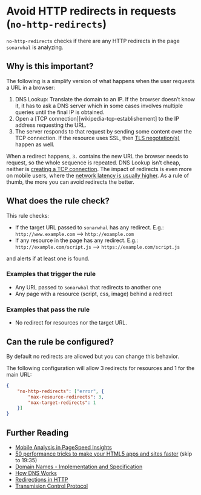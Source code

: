 # Avoid HTTP redirects in requests (`no-http-redirects`)

`no-http-redirects` checks if there are any HTTP redirects in the page
`sonarwhal` is analyzing.

## Why is this important?

The following is a simplify version of what happens when the user
requests a URL in a browser:

1. DNS Lookup: Translate the domain to an IP. If the browser doesn’t
   know it, it has to ask a DNS server which in some cases involves
   multiple queries until the final IP is obtained.
1. Open a [TCP connection][wikipedia-tcp-establishement] to the IP
   address requesting the URL.
1. The server responds to that request by sending some content over
   the TCP connection.
   If the resource uses SSL, then [TLS negotation(s)][wikipedia-tls-handshake]
   happen as well.

When a redirect happens, `3.` contains the new URL the browser needs to
request, so the whole sequence is repeated. DNS Lookup isn’t cheap,
neither is [creating a TCP connection][tcp-connection-diagram]. The
impact of redirects is even more on mobile users, where the [network
latency is usually higher][pagespeed-insights].
As a rule of thumb, the more you can avoid redirects the better.

## What does the rule check?

This rule checks:

* If the target URL passed to `sonarwhal` has any redirect. E.g.:
  `http://www.example.com` --> `http://example.com`
* If any resource in the page has any redirect. E.g.:
  `http://example.com/script.js` --> `https://example.com/script.js`

and alerts if at least one is found.

### Examples that **trigger** the rule

* Any URL passed to `sonarwhal` that redirects to another one
* Any page with a resource (script, css, image) behind a redirect

### Examples that **pass** the rule

* No redirect for resources nor the target URL.

## Can the rule be configured?

By default no redirects are allowed but you can change this behavior.

The following configuration will allow 3 redirects for resources and
1 for the main URL:

```json
{
    "no-http-redirects": ["error", {
        "max-resource-redirects": 3,
        "max-target-redirects": 1
    }]
}
```

## Further Reading

* [Mobile Analysis in PageSpeed Insights][pagespeed-insights]
* [50 performance tricks to make your HTML5 apps and sites faster][50-tricks]
  (skip to 19:35)
* [Domain Names - Implementation and Specification][rfc1035]
* [How DNS Works][how-dns-works]
* [Redirections in HTTP][MDN-Redirections]
* [Transmision Control Protocol][wikipedia-tcp]

[50-tricks]: https://channel9.msdn.com/events/Build/2012/3-132#time=19m35s
[how-dns-works]: https://www.verisign.com/en_US/website-presence/online/how-dns-works/index.xhtml
[MDN-Redirections]: https://developer.mozilla.org/en-US/docs/Web/HTTP/Redirections
[pagespeed-insights]: https://developers.google.com/speed/docs/insights/mobile#adapting-to-high-latency-mobile-networks
[rfc1035]: https://tools.ietf.org/html/rfc1035
[tcp-connection-diagram]: https://www.eventhelix.com/RealtimeMantra/Networking/tcp/#.WgOQBkxFy2c
[wikipedia-tcp-establishment]: https://en.wikipedia.org/wiki/Transmission_Control_Protocol#Connection_establishment
[wikipedia-tcp]: https://en.wikipedia.org/wiki/Transmission_Control_Protocol
[wikipedia-tls-handshake]: https://en.wikipedia.org/wiki/Transport_Layer_Security#TLS_handshake
